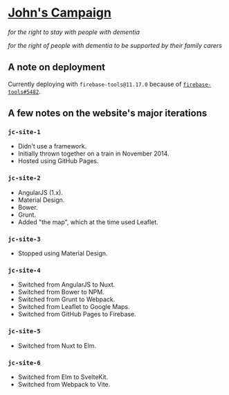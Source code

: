 # [John's Campaign](https://johnscampaign.org.uk)

_for the right to stay with people with dementia_

_for the right of people with dementia to be supported by their family carers_

## A note on deployment

Currently deploying with `firebase-tools@11.17.0` because of [`firebase-tools#5482`](https://github.com/firebase/firebase-tools/issues/5482).

## A few notes on the website's major iterations

### `jc-site-1`

- Didn't use a framework.
- Initially thrown together on a train in November 2014.
- Hosted using GitHub Pages.

### `jc-site-2`

- AngularJS (1.x).
- Material Design.
- Bower.
- Grunt.
- Added "the map", which at the time used Leaflet.

### `jc-site-3`

- Stopped using Material Design.

### `jc-site-4`

- Switched from AngularJS to Nuxt.
- Switched from Bower to NPM.
- Switched from Grunt to Webpack.
- Switched from Leaflet to Google Maps.
- Switched from GitHub Pages to Firebase.

### `jc-site-5`

- Switched from Nuxt to Elm.

### `jc-site-6`

- Switched from Elm to SvelteKit.
- Switched from Webpack to Vite.

